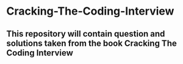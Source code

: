 # Cracking-The-Coding-Interview

## This repository will contain question and solutions taken from the book Cracking The Coding Interview